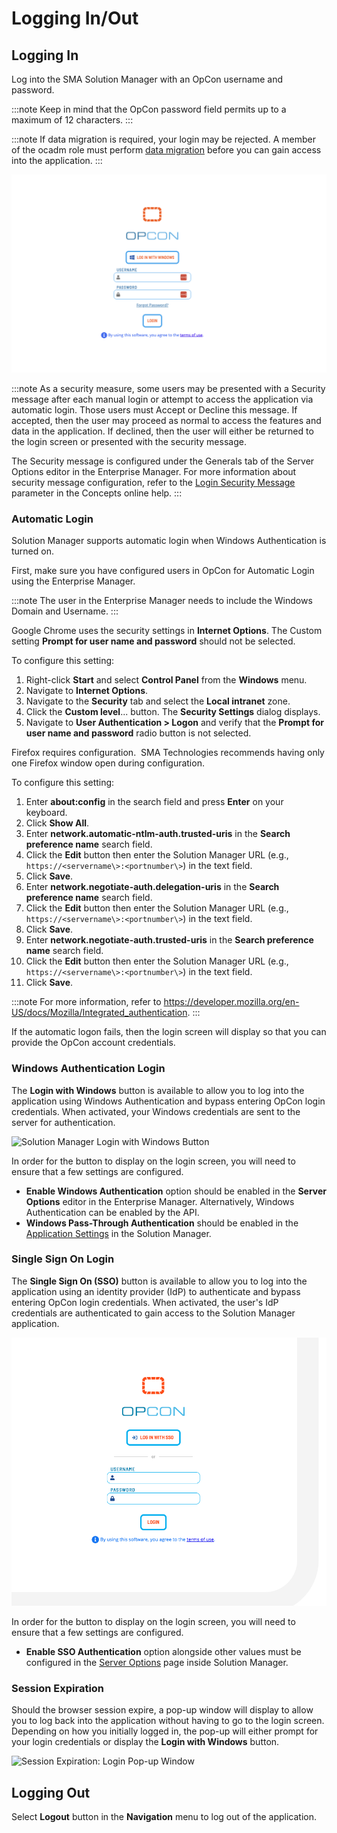 # Logging In/Out

## Logging In

Log into the SMA Solution Manager with an OpCon username and password.

:::note
Keep in mind that the OpCon password field permits up to a maximum of 12 characters.
:::

:::note
If data migration is required, your login may be rejected. A member of the ocadm role must perform [data migration](Migrating-Data.md) before you can gain access into the application.
:::

![Solution Manager Login Screen](../../../Resources/Images/SM/Login2.png "Solution Manager Login Screen")

:::note
As a security measure, some users may be presented with a Security message after each manual login or attempt to access the application via automatic login. Those users must Accept or Decline this message. If accepted, then the user may proceed as normal to access the features and data in the application. If declined, then the user will either be returned to the login screen or presented with the security message.

The Security message is configured under the Generals tab of the Server Options editor in the Enterprise Manager. For more information about security message configuration, refer to the [Login Security Message](../../../administration/server-options.md#general) parameter in the Concepts online help.
:::

### Automatic Login

Solution Manager supports automatic login when Windows Authentication is turned on.

First, make sure you have configured users in OpCon for Automatic Login using the Enterprise Manager.

:::note
The user in the Enterprise Manager needs to include the Windows Domain and Username.
:::

Google Chrome uses the security settings in **Internet Options**. The Custom setting **Prompt for user name and password** should not be selected.

To configure this setting:

1. Right-click **Start** and select **Control Panel** from the **Windows** menu.
2. Navigate to **Internet Options**.
3. Navigate to the **Security** tab and select the **Local intranet** zone.
4. Click the **Custom level**... button. The **Security Settings** dialog displays.
5. Navigate to **User Authentication \> Logon** and verify that the **Prompt for user name and password** radio button is not selected.

Firefox requires configuration.  SMA Technologies recommends having only one Firefox window open during configuration.

To configure this setting:

1. Enter **about:config** in the search field and press **Enter** on your keyboard.
2. Click **Show All**.
3. Enter **network.automatic-ntlm-auth.trusted-uris** in the **Search
   preference name** search field.
4. Click the **Edit** button then enter the Solution Manager URL (e.g., `https://<servername\>:<portnumber\>`) in the text field.
5. Click **Save**.
6. Enter **network.negotiate-auth.delegation-uris** in the **Search preference name** search field.
7. Click the **Edit** button then enter the Solution Manager URL (e.g., `https://<servername\>:<portnumber\>`) in the text field.
8. Click **Save**.
9. Enter **network.negotiate-auth.trusted-uris** in the **Search preference name** search field.
10. Click the **Edit** button then enter the Solution Manager URL (e.g., `https://<servername\>:<portnumber\>`) in the text field.
11. Click **Save**.

:::note
For more information, refer to <https://developer.mozilla.org/en-US/docs/Mozilla/Integrated_authentication>.
:::

If the automatic logon fails, then the login screen will display so that you can provide the OpCon account credentials.

### Windows Authentication Login

The **Login with Windows** button is available to allow you to log into the application using Windows Authentication and bypass entering OpCon login credentials. When activated, your Windows credentials are sent to the server for authentication.

![Solution Manager Login with Windows Button](../../../Resources/Images/SM/Login-with-Windows.png "Solution Manager Login with Windows Button")

In order for the button to display on the login screen, you will need to ensure that a few settings are configured.

- **Enable Windows Authentication** option should be enabled in the **Server Options** editor in the Enterprise Manager. Alternatively, Windows Authentication can be enabled by the API.
- **Windows Pass-Through Authentication** should be enabled in the [Application Settings](Configuring-Application-Settings.md) in the Solution Manager.

### Single Sign On Login

The **Single Sign On (SSO)** button is available to allow you to log into the application using an identity provider (IdP) to authenticate and bypass entering OpCon login credentials. When activated, the user's IdP credentials are authenticated to gain access to the Solution Manager application.

![Solution Manager Login with SSO Button](../../../Resources/Images/SM/Login-with-SSO.png "Solution Manager Login with SSO Button")

In order for the button to display on the login screen, you will need to ensure that a few settings are configured.

- **Enable SSO Authentication** option alongside other values must be configured in the [Server Options](../Solution-Manager/Library/ServerOptions/Managing-SSO-Configurations.md) page inside Solution Manager.

### Session Expiration

Should the browser session expire, a pop-up window will display to allow you to log back into the application without having to go to the login screen. Depending on how you initially logged in, the pop-up will either prompt for your login credentials or display the **Login with Windows** button.

![Session Expiration: Login Pop-up Window](../../../Resources/Images/SM/Login-Pop-up.png "Session Expiration: Login Pop-up Window")

## Logging Out

Select **Logout** button in the **Navigation** menu to log out of the application.
